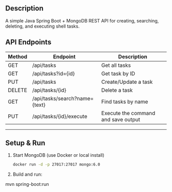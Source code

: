 
## Description
A simple Java Spring Boot + MongoDB REST API for creating, searching, deleting, and executing shell tasks.

## API Endpoints

| Method | Endpoint | Description |
|--------|-----------|-------------|
| GET | /api/tasks | Get all tasks |
| GET | /api/tasks?id={id} | Get task by ID |
| PUT | /api/tasks | Create/Update a task |
| DELETE | /api/tasks/{id} | Delete a task |
| GET | /api/tasks/search?name={text} | Find tasks by name |
| PUT | /api/tasks/{id}/execute | Execute the command and save output |

---

## Setup & Run

1. Start MongoDB (use Docker or local install)
   ```bash
   docker run -d -p 27017:27017 mongo:6.0

2. Build and run:
   
mvn spring-boot:run
